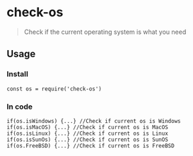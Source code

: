 # check-os
> Check if the current operating system is what you need

## Usage
### Install
    const os = require('check-os')

### In code
    if(os.isWindows) {...} //Check if current os is Windows
    if(os.isMacOS) {...} //Check if current os is MacOS
    if(os.isLinux) {...} //Check if current os is Linux
    if(os.isSunOs) {...} //Check if current os is SunOS
    if(os.FreeBSD) {...} //Check if current os is FreeBSD